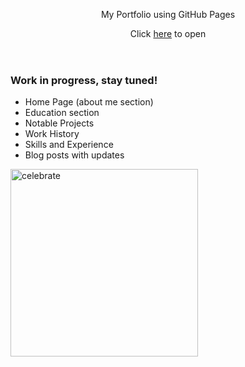 <header>

My Portfolio using GitHub Pages

Click [here](https://sarcri2328.github.io/my-github-pages/) to open

</header>

### Work in progress, stay tuned!

- Home Page (about me section)
- Education section
- Notable Projects
- Work History
- Skills and Experience
- Blog posts with updates

<img src=https://octodex.github.com/images/constructocat2.jpg alt=celebrate width=300 align=left>
